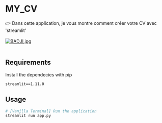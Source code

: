 # MY_CV

👉  Dans cette application, je vous montre comment créer votre CV avec 'streamlit'<br/><br/>
[![BADJI.jpg](https://i.postimg.cc/CKHW44ty/BADJI.jpg)](https://postimg.cc/8FcKpLNw)
<br/><br/>
## Requirements
Install the dependecies with pip
```
streamlit==1.11.0
```

## Usage
```python
# [Vanilla Terminal] Run the application
streamlit run app.py
```
